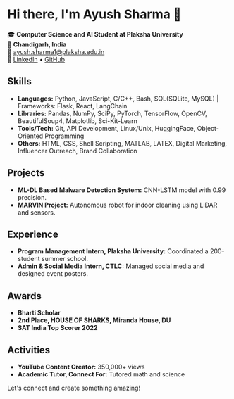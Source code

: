 # Hi there, I'm Ayush Sharma 👋

🎓 **Computer Science and AI Student at Plaksha University**  
📍 **Chandigarh, India**  
📧 [ayush.sharma1@plaksha.edu.in](mailto:ayush.sharma1@plaksha.edu.in)  
🔗 [LinkedIn](https://www.linkedin.com/in/theayushsharmaaaa) • [GitHub](https://www.github.com/theayushsharmaaaa)  

## Skills
- **Languages:** Python, JavaScript, C/C++, Bash, SQL(SQLite, MySQL) | Frameworks: Flask, React, LangChain
- **Libraries:** Pandas, NumPy, SciPy, PyTorch, TensorFlow, OpenCV, BeautifulSoup4, Matplotlib, Sci-Kit-Learn 
- **Tools/Tech:** Git, API Development, Linux/Unix, HuggingFace, Object-Oriented Programming
- **Others:** HTML, CSS, Shell Scripting, MATLAB, LATEX, Digital Marketing, Influencer Outreach, Brand Collaboration

## Projects
- **ML-DL Based Malware Detection System:** CNN-LSTM model with 0.99 precision.
- **MARVIN Project:** Autonomous robot for indoor cleaning using LiDAR and sensors.

## Experience
- **Program Management Intern, Plaksha University:** Coordinated a 200-student summer school.
- **Admin & Social Media Intern, CTLC:** Managed social media and designed event posters.

## Awards
- **Bharti Scholar**
- **2nd Place, HOUSE OF SHARKS, Miranda House, DU**
- **SAT India Top Scorer 2022**

## Activities
- **YouTube Content Creator:** 350,000+ views
- **Academic Tutor, Connect For:** Tutored math and science

Let's connect and create something amazing!
